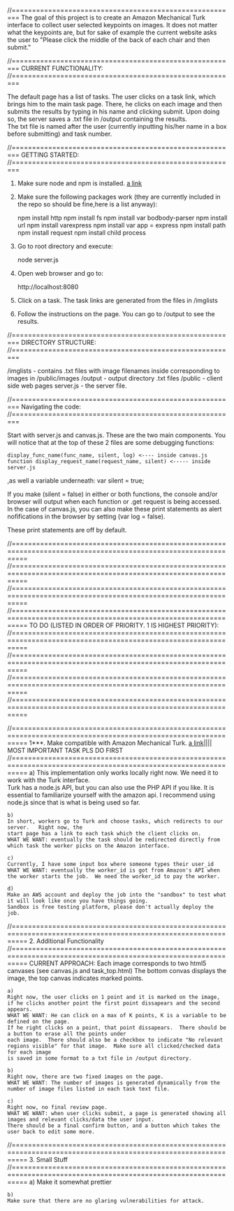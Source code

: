 //========================================================
The goal of this project is to create an Amazon Mechanical Turk interface to collect
user selected keypoints on images.  It does not matter what the keypoints are, but for sake 
of example the current website asks the user to "Please click the middle of the back of each chair and then submit."

//========================================================
CURRENT FUNCTIONALITY:
//========================================================

The default page has a list of tasks.  The user clicks on a task link,
which brings him to the main task page.  There, he clicks on each
image and then submits the results by typing in his name and clicking submit.
Upon doing so, the server saves a .txt file in /output containing the results.  
The txt file is named after the user (currently inputting his/her name in a box before submitting) and task number.

//========================================================
GETTING STARTED:
//========================================================

1. Make sure node and npm is installed.  [a link](https://nodejs.org/en/)
2. Make sure the following packages work (they are currently included in the repo so should be fine,here is a list anyway):

	npm install	http
	npm install	fs
	npm install	var bodbody-parser
	npm install	url
	npm install	varexpress
	npm install	var app = express
	npm install	path
	npm install	request
	npm install	child process


3. Go to root directory and execute:

	node server.js

4. Open web browser and go to:

	http://localhost:8080

5. Click on a task.  The task links are generated from the files in /imglists

6. Follow the instructions on the page.  You can go to /output to see the results.

//========================================================
DIRECTORY STRUCTURE:
//========================================================

/imglists - contains .txt files with image filenames inside corresponding to images in /public/images
/output - output directory .txt files
/public - client side web pages
server.js - the server file.  

//========================================================
Navigating the code:
//========================================================

Start with server.js and canvas.js.  These are the two main components.  You will notice
that at the top of these 2 files are some debugging functions:

	display_func_name(func_name, silent, log) <---- inside canvas.js
	function display_request_name(request_name, silent) <----- inside server.js

,as well a variable underneath: var silent = true;

If you make (silent = false) in either or both functions, the console and/or browser will
output when each function or .get request is being accessed.  In the case of canvas.js,
you can also make these print statements as alert nofifications in the browser by setting (var log = false).

These print statements are off by default.

//================================================================================================================
//================================================================================================================
//================================================================================================================
//================================================================================================================
TO DO (LISTED IN ORDER OF PRIORITY.  1 IS HIGHEST PRIORITY):
//================================================================================================================
//================================================================================================================
//================================================================================================================
//================================================================================================================


//================================================================================================================
1***. Make compatible with Amazon Mechanical Turk. [a link](https://www.mturk.com/mturk/welcome)|||| MOST IMPORTANT TASK PLS DO FIRST
//================================================================================================================
	a) 
	This implementation only works locally right now.  We need it to work with the Turk interface.  
	Turk has a node.js API, but you can also use the PHP API if you like.  It is essential to familiarize
	yourself with the amazon api.  I recommend using node.js since that is what is being used so far. 

	b) 
	In short, workers go to Turk and choose tasks, which redirects to our server.   Right now, the 
	start page has a link to each task which the client clicks on.  
	WHAT WE WANT: eventually the task should be redirected directly from which task the worker picks on the Amazon interface.  

	c) 
	Currently, I have some input box where someone types their user_id
	WHAT WE WANT: eventually the worker_id is got from Amazon's API when the worker starts the job.  We need the worker_id to pay the worker.  

	d) 
	Make an AWS account and deploy the job into the "sandbox" to test what it will look like once you have things going.  
	Sandbox is free testing platform, please don't actually deploy the job.

//================================================================================================================
2. Additional Functionality 
//================================================================================================================
	CURRENT APPROACH: Each image corresponds to two html5 canvases (see canvas.js and task_top.html) The bottom convas displays the image, the top canvas indicates marked points.  


	a) 
	Right now, the user clicks on 1 point and it is marked on the image, if he clicks another point the first point dissapears and the second appears.  
	WHAT WE WANT: He can click on a max of K points, K is a variable to be defined on the page. 
	If he right clicks on a point, that point dissapears.  There should be a button to erase all the points under
	each image.  There should also be a checkbox to indicate "No relevant regions visible" for that image.  Make sure all clicked/checked data for each image
	is saved in some format to a txt file in /output directory.  

	b) 
	Right now, there are two fixed images on the page.  
	WHAT WE WANT: The number of images is generated dynamically from the number of image files listed in each task text file.  

	c)
	Right now, no final review page.
	WHAT WE WANT: when user clicks submit, a page is generated showing all images and relevant clicks/data the user input.    
	There should be a final confirm button, and a button which takes the user back to edit some more.  

//================================================================================================================
3. Small Stuff
//================================================================================================================
	a)
	Make it somewhat prettier

	b) 
	Make sure that there are no glaring vulnerabilities for attack. 